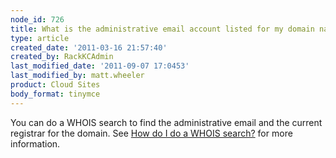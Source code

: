 ```yaml
---
node_id: 726
title: What is the administrative email account listed for my domain name?
type: article
created_date: '2011-03-16 21:57:40'
created_by: RackKCAdmin
last_modified_date: '2011-09-07 17:0453'
last_modified_by: matt.wheeler
product: Cloud Sites
body_format: tinymce
---
```


You can do a WHOIS search to find the administrative email and the
current registrar for the domain. See [How do I do a WHOIS
search?](/knowledge_center/index.php/How_do_I_do_a_WHOIS_search%3F "How do I do a WHOIS search?")
for more information.

